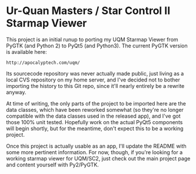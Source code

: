 Ur-Quan Masters / Star Control II Starmap Viewer
================================================

This project is an initial runup to porting my UQM Starmap Viewer from
PyGTK (and Python 2) to PyQt5 (and Python3).  The current PyGTK version
is available here:

    http://apocalyptech.com/uqm/

Its sourcecode repository was never actually made public, just living as
a local CVS repository on my home server, and I've decided not to bother
importing the history to this Git repo, since it'll nearly entirely be
a rewrite anyway.

At time of writing, the only parts of the project to be imported here are
the data classes, which have been reworked somewhat (so they're no longer
compatible with the data classes used in the released app), and I've got
those 100% unit tested.  Hopefully work on the actual PyQt5 components
will begin shortly, but for the meantime, don't expect this to be a working
project.

Once this project is actually usable as an app, I'll update the README
with some more pertinent information.  For now, though, if you're looking
for a working starmap viewer for UQM/SC2, just check out the main 
project page and content yourself with Py2/PyGTK.
